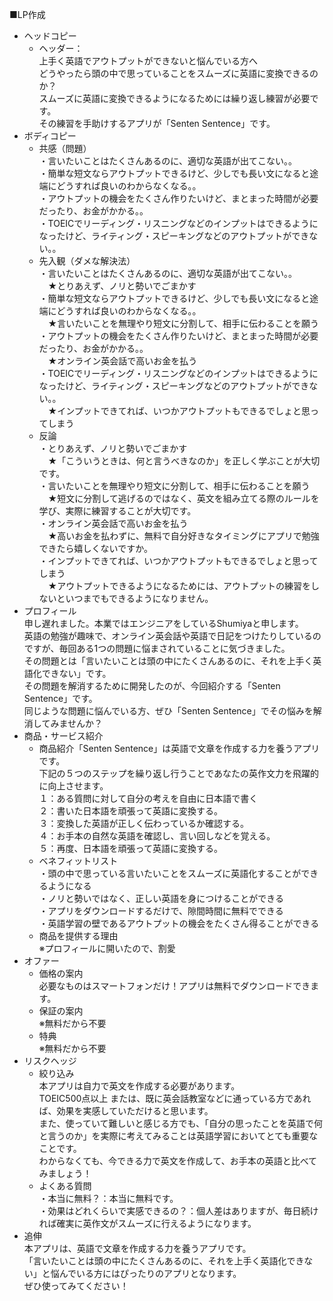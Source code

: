 ■LP作成

* ヘッドコピー
    * ヘッダー：  
上手く英語でアウトプットができないと悩んでいる方へ  
どうやったら頭の中で思っていることをスムーズに英語に変換できるのか？  
スムーズに英語に変換できるようになるためには繰り返し練習が必要です。  
その練習を手助けするアプリが「Senten Sentence」です。
* ボディコピー
    * 共感（問題）  
・言いたいことはたくさんあるのに、適切な英語が出てこない。。  
・簡単な短文ならアウトプットできるけど、少しでも長い文になると途端にどうすれば良いのわからなくなる。。  
・アウトプットの機会をたくさん作りたいけど、まとまった時間が必要だったり、お金がかかる。。  
・TOEICでリーディング・リスニングなどのインプットはできるようになったけど、ライティング・スピーキングなどのアウトプットができない。。
    * 先入観（ダメな解決法）  
・言いたいことはたくさんあるのに、適切な英語が出てこない。。  
　★とりあえず、ノリと勢いでごまかす  
・簡単な短文ならアウトプットできるけど、少しでも長い文になると途端にどうすれば良いのわからなくなる。。　  
　★言いたいことを無理やり短文に分割して、相手に伝わることを願う  
・アウトプットの機会をたくさん作りたいけど、まとまった時間が必要だったり、お金がかかる。。  
　★オンライン英会話で高いお金を払う  
・TOEICでリーディング・リスニングなどのインプットはできるようになったけど、ライティング・スピーキングなどのアウトプットができない。。  
　★インプットできてれば、いつかアウトプットもできるでしょと思ってしまう
    * 反論  
・とりあえず、ノリと勢いでごまかす  
　★「こういうときは、何と言うべきなのか」を正しく学ぶことが大切です。  
・言いたいことを無理やり短文に分割して、相手に伝わることを願う  
　★短文に分割して逃げるのではなく、英文を組み立てる際のルールを学び、実際に練習することが大切です。  
・オンライン英会話で高いお金を払う  
　★高いお金を払わずに、無料で自分好きなタイミングにアプリで勉強できたら嬉しくないですか。  
・インプットできてれば、いつかアウトプットもできるでしょと思ってしまう  
　★アウトプットできるようになるためには、アウトプットの練習をしないといつまでもできるようになりません。
* プロフィール  
申し遅れました。本業ではエンジニアをしているShumiyaと申します。  
英語の勉強が趣味で、オンライン英会話や英語で日記をつけたりしているのですが、毎回ある1つの問題に悩まされていることに気づきました。  
その問題とは「言いたいことは頭の中にたくさんあるのに、それを上手く英語化できない」です。  
その問題を解消するために開発したのが、今回紹介する「Senten Sentence」です。  
同じような問題に悩んでいる方、ぜひ「Senten Sentence」でその悩みを解消してみませんか？
* 商品・サービス紹介
    * 商品紹介「Senten Sentence」は英語で文章を作成する力を養うアプリです。  
下記の５つのステップを繰り返し行うことであなたの英作文力を飛躍的に向上させます。  
１：ある質問に対して自分の考えを自由に日本語で書く  
２：書いた日本語を頑張って英語に変換する。  
３：変換した英語が正しく伝わっているか確認する。  
４：お手本の自然な英語を確認し、言い回しなどを覚える。  
５：再度、日本語を頑張って英語に変換する。
    * ベネフィットリスト  
・頭の中で思っている言いたいことをスムーズに英語化することができるようになる  
・ノリと勢いではなく、正しい英語を身につけることができる  
・アプリをダウンロードするだけで、隙間時間に無料でできる  
・英語学習の壁であるアウトプットの機会をたくさん得ることができる
    * 商品を提供する理由  
※プロフィールに開いたので、割愛
* オファー
    * 価格の案内  
必要なものはスマートフォンだけ！アプリは無料でダウンロードできます。
    * 保証の案内  
※無料だから不要
    * 特典  
※無料だから不要
* リスクヘッジ
    * 絞り込み  
本アプリは自力で英文を作成する必要があります。  
TOEIC500点以上 または、既に英会話教室などに通っている方であれば、効果を実感していただけると思います。  
また、使っていて難しいと感じる方でも、「自分の思ったことを英語で何と言うのか」を実際に考えてみることは英語学習においてとても重要なことです。  
わからなくても、今できる力で英文を作成して、お手本の英語と比べてみましょう！
    * よくある質問  
・本当に無料？：本当に無料です。  
・効果はどれくらいで実感できるの？：個人差はありますが、毎日続ければ確実に英作文がスムーズに行えるようになります。
* 追伸  
本アプリは、英語で文章を作成する力を養うアプリです。  
	「言いたいことは頭の中にたくさんあるのに、それを上手く英語化できない」と悩んでいる方にはぴったりのアプリとなります。  
ぜひ使ってみてください！
